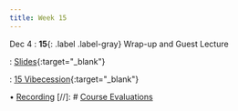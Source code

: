 ```yaml
---
title: Week 15
---
```


Dec 4 
: **15**{: .label .label-gray} Wrap-up and Guest Lecture 


: [Slides](https://docs.google.com/presentation/d/1p8cfX6pDoRQxrn2FcX2ggf7nnMbxSU_MWw8zkDF5tzI/edit?usp=sharing){:target="_blank"} 

: [15 Vibecession](https://datahub.berkeley.edu/hub/user-redirect/git-pull?repo=https%3A%2F%2Fgithub.com%2Fdata-88e%2Ffa24-materials&branch=main&urlpath=tree%2Ffa24-materials%2Flec%2Flec15%2Fvibecession.ipynb){:target="_blank"}




 &#8226; [Recording]()
[//]: # [Course Evaluations ](https://course-evaluations.berkeley.edu/Berkeley/) 

